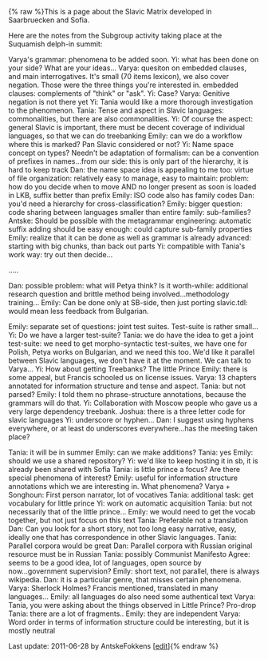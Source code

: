 {% raw %}This is a page about the Slavic Matrix developed in Saarbruecken and
Sofia.

Here are the notes from the Subgroup activity taking place at the
Suquamish delph-in summit:

Varya's grammar: phenomena to be added soon. Yi: what has been done on
your side? What are your ideas... Varya: quesiton on embedded clauses,
and main interrogatives. It's small (70 items lexicon), we also cover
negation. Those were the three things you're interested in. embedded
clauses: complements of "think" or "ask". Yi: Case? Varya: Genitive
negation is not there yet Yi: Tania would like a more thorough
investigation to the phenomenon. Tania: Tense and aspect in Slavic
languages: commonalities, but there are also commonalities. Yi: Of
course the aspect: general Slavic is important, there must be decent
coverage of individual languages, so that we can do treebanking Emily:
can we do a workflow where this is marked? Pan Slavic considered or not?
Yi: Name space concept on types? Needn't be adaptation of formalism: can
be a convention of prefixes in names...from our side: this is only part
of the hierarchy, it is hard to keep track Dan: the name space idea is
appealing to me too: virtue of file organization: relatively easy to
manage, easy to maintain: problem: how do you decide when to move AND no
longer present as soon is loaded in LKB, suffix better than prefix
Emily: ISO code also has family codes Dan: you'd need a hierarchy for
cross-classification? Emily: bigger question: code sharing between
languages smaller than entire family: sub-families? Antske: Should be
possible with the metagrammar engineering: automatic suffix adding
should be easy enough: could capture sub-family properties Emily:
realize that it can be done as well as grammar is already advanced:
starting with big chunks, than back out parts Yi: compatible with
Tania's work way: try out then decide...

.....

Dan: possible problem: what will Petya think? Is it worth-while:
additional research question and brittle method being
involved...methodology training... Emily: Can be done only at SB-side,
then just porting slavic.tdl: would mean less feedback from Bulgarian.

Emily: separate set of questions: joint test suites. Test-suite is
rather small... Yi: Do we have a larger test-suite? Tania: we do have
the idea to get a joint test-suite: we need to get morpho-syntactic
test-suites, we have one for Polish, Petya works on Bulgarian, and we
need this too. We'd like it parallel between Slavic languages, we don't
have it at the moment. We can talk to Varya... Yi: How about getting
Treebanks? The little Prince Emily: there is some appeal, but Francis
schooled us on license issues. Varya: 13 chapters annotated for
information structure and tense and aspect. Tania: but not parsed?
Emily: I told them no phrase-structure annotations, because the grammars
will do that. Yi: Collaboration with Moscow people who gave us a very
large dependency treebank. Joshua: there is a three letter code for
slavic languages Yi: underscore or hyphen... Dan: I suggest using
hyphens everywhere, or at least do underscores everywhere...has the
meeting taken place?

Tania: it will be in summer Emily: can we make additions? Tania: yes
Emily: should we use a shared repository? Yi: we'd like to keep hosting
it in sb, it is already been shared with Sofia Tania: is little prince a
focus? Are there special phenomena of interest? Emily: useful for
information structure annotations which we are interesting in. What
phenomena? Varya + Songhoun: First person narrator, lot of vocatives
Tania: additional task: get vocabulary for little prince Yi: work on
automatic acquisition Tania: but not necessarily that of the little
prince... Emily: we would need to get the vocab together, but not just
focus on this text Tania: Preferable not a translation Dan: Can you look
for a short story, not too long easy narrative, easy, ideally one that
has correspondence in other Slavic languages. Tania: Parallel corpora
would be great Dan: Parallel corpora with Russian original resource must
be in Russian Tania: possibly Communist Manifesto Agree: seems to be a
good idea, lot of languages, open source by now...government
supervision? Emily: short text, not parallel, there is always wikipedia.
Dan: it is a particular genre, that misses certain phenomena. Varya:
Sherlock Holmes? Francis mentioned, translated in many languages...
Emily: all languages do also need some authentical text Varya: Tania,
you were asking about the things observed in Little Prince? Pro-drop
Tania: there are a lot of fragments.. Emily: they are independent Varya:
Word order in terms of information structure could be interesting, but
it is mostly neutral

Last update: 2011-06-28 by AntskeFokkens [[edit](https://github.com/delph-in/docs/wiki/SlavicMatrix/_edit)]{% endraw %}